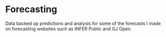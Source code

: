 # Forecasting
Data backed up predictions and analysis for some of the forecasts I made on forecasting websites such as INFER Public and GJ Open.
